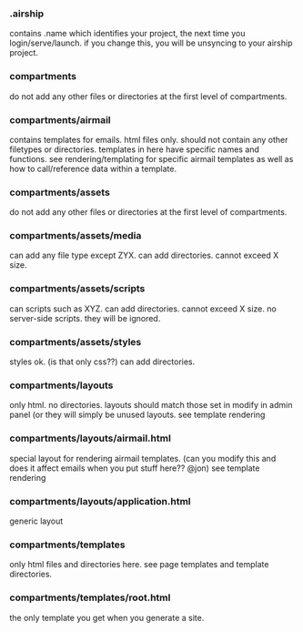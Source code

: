 ### .airship
contains .name  which identifies your project, the next time you login/serve/launch. if you change this, you will be unsyncing to your airship project.

### compartments
do not add any other files or directories at the first level of compartments.

### compartments/airmail
contains templates for emails. html files only. should not contain any other filetypes or directories.
templates in here have specific names and functions.
see rendering/templating for specific airmail templates as well as how to call/reference data within a template.

### compartments/assets
do not add any other files or directories at the first level of compartments.

### compartments/assets/media
can add any file type except ZYX. can add directories. cannot exceed X size.

### compartments/assets/scripts
can scripts such as XYZ. can add directories. cannot exceed X size. no server-side scripts. they will be ignored.

### compartments/assets/styles
styles ok. (is that only css??) can add directories. 

### compartments/layouts
only html. no directories. layouts should match those set in modify in admin panel (or they will simply be unused layouts. see template rendering

### compartments/layouts/airmail.html
special layout for rendering airmail templates. (can you modify this and does it affect emails when you put stuff here?? @jon) see template rendering

### compartments/layouts/application.html
generic layout

### compartments/templates
only html files and directories here. see page templates and template directories.

### compartments/templates/root.html
the only template you get when you generate a site.
